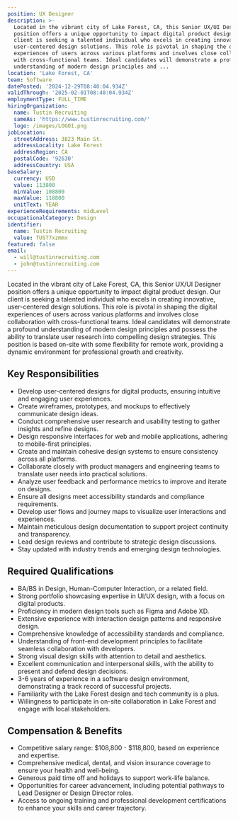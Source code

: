 ```yaml
---
position: UX Designer
description: >-
  Located in the vibrant city of Lake Forest, CA, this Senior UX/UI Designer
  position offers a unique opportunity to impact digital product design. Our
  client is seeking a talented individual who excels in creating innovative,
  user-centered design solutions. This role is pivotal in shaping the digital
  experiences of users across various platforms and involves close collaboration
  with cross-functional teams. Ideal candidates will demonstrate a profound
  understanding of modern design principles and ...
location: 'Lake Forest, CA'
team: Software
datePosted: '2024-12-29T08:40:04.934Z'
validThrough: '2025-02-01T08:40:04.934Z'
employmentType: FULL_TIME
hiringOrganization:
  name: Tustin Recruiting
  sameAs: 'https://www.tustinrecruiting.com/'
  logo: /images/LOGO1.png
jobLocation:
  streetAddress: 3823 Main St.
  addressLocality: Lake Forest
  addressRegion: CA
  postalCode: '92630'
  addressCountry: USA
baseSalary:
  currency: USD
  value: 113800
  minValue: 108800
  maxValue: 118800
  unitText: YEAR
experienceRequirements: midLevel
occupationalCategory: Design
identifier:
  name: Tustin Recruiting
  value: TUST7xzmmx
featured: false
email:
  - will@tustinrecruiting.com
  - john@tustinrecruiting.com
---
```




Located in the vibrant city of Lake Forest, CA, this Senior UX/UI Designer position offers a unique opportunity to impact digital product design. Our client is seeking a talented individual who excels in creating innovative, user-centered design solutions. This role is pivotal in shaping the digital experiences of users across various platforms and involves close collaboration with cross-functional teams. Ideal candidates will demonstrate a profound understanding of modern design principles and possess the ability to translate user research into compelling design strategies. This position is based on-site with some flexibility for remote work, providing a dynamic environment for professional growth and creativity.

## Key Responsibilities

- Develop user-centered designs for digital products, ensuring intuitive and engaging user experiences.
- Create wireframes, prototypes, and mockups to effectively communicate design ideas.
- Conduct comprehensive user research and usability testing to gather insights and refine designs.
- Design responsive interfaces for web and mobile applications, adhering to mobile-first principles.
- Create and maintain cohesive design systems to ensure consistency across all platforms.
- Collaborate closely with product managers and engineering teams to translate user needs into practical solutions.
- Analyze user feedback and performance metrics to improve and iterate on designs.
- Ensure all designs meet accessibility standards and compliance requirements.
- Develop user flows and journey maps to visualize user interactions and experiences.
- Maintain meticulous design documentation to support project continuity and transparency.
- Lead design reviews and contribute to strategic design discussions.
- Stay updated with industry trends and emerging design technologies.

## Required Qualifications

- BA/BS in Design, Human-Computer Interaction, or a related field.
- Strong portfolio showcasing expertise in UI/UX design, with a focus on digital products.
- Proficiency in modern design tools such as Figma and Adobe XD.
- Extensive experience with interaction design patterns and responsive design.
- Comprehensive knowledge of accessibility standards and compliance.
- Understanding of front-end development principles to facilitate seamless collaboration with developers.
- Strong visual design skills with attention to detail and aesthetics.
- Excellent communication and interpersonal skills, with the ability to present and defend design decisions.
- 3-6 years of experience in a software design environment, demonstrating a track record of successful projects.
- Familiarity with the Lake Forest design and tech community is a plus.
- Willingness to participate in on-site collaboration in Lake Forest and engage with local stakeholders.

## Compensation & Benefits

- Competitive salary range: $108,800 - $118,800, based on experience and expertise.
- Comprehensive medical, dental, and vision insurance coverage to ensure your health and well-being.
- Generous paid time off and holidays to support work-life balance.
- Opportunities for career advancement, including potential pathways to Lead Designer or Design Director roles.
- Access to ongoing training and professional development certifications to enhance your skills and career trajectory.